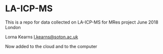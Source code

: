 # LA-ICP-MS
This is a repo for data collected on LA-ICP-MS for MRes project
June 2018
London

Lorna Kearns l.kearns@soton.ac.uk

Now added to the cloud and to the computer
